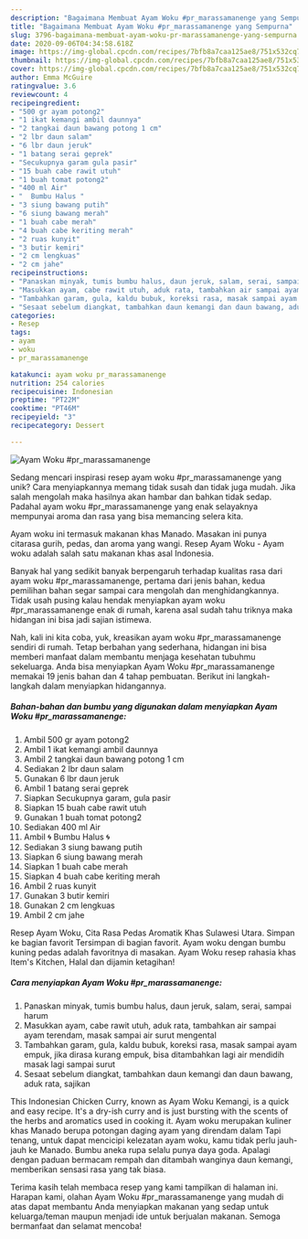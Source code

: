 ```yaml
---
description: "Bagaimana Membuat Ayam Woku #pr_marassamanenge yang Sempurna"
title: "Bagaimana Membuat Ayam Woku #pr_marassamanenge yang Sempurna"
slug: 3796-bagaimana-membuat-ayam-woku-pr-marassamanenge-yang-sempurna
date: 2020-09-06T04:34:58.618Z
image: https://img-global.cpcdn.com/recipes/7bfb8a7caa125ae8/751x532cq70/ayam-woku-pr_marassamanenge-foto-resep-utama.jpg
thumbnail: https://img-global.cpcdn.com/recipes/7bfb8a7caa125ae8/751x532cq70/ayam-woku-pr_marassamanenge-foto-resep-utama.jpg
cover: https://img-global.cpcdn.com/recipes/7bfb8a7caa125ae8/751x532cq70/ayam-woku-pr_marassamanenge-foto-resep-utama.jpg
author: Emma McGuire
ratingvalue: 3.6
reviewcount: 4
recipeingredient:
- "500 gr ayam potong2"
- "1 ikat kemangi ambil daunnya"
- "2 tangkai daun bawang potong 1 cm"
- "2 lbr daun salam"
- "6 lbr daun jeruk"
- "1 batang serai geprek"
- "Secukupnya garam gula pasir"
- "15 buah cabe rawit utuh"
- "1 buah tomat potong2"
- "400 ml Air"
- "  Bumbu Halus "
- "3 siung bawang putih"
- "6 siung bawang merah"
- "1 buah cabe merah"
- "4 buah cabe keriting merah"
- "2 ruas kunyit"
- "3 butir kemiri"
- "2 cm lengkuas"
- "2 cm jahe"
recipeinstructions:
- "Panaskan minyak, tumis bumbu halus, daun jeruk, salam, serai, sampai harum"
- "Masukkan ayam, cabe rawit utuh, aduk rata, tambahkan air sampai ayam terendam, masak sampai air surut mengental"
- "Tambahkan garam, gula, kaldu bubuk, koreksi rasa, masak sampai ayam empuk, jika dirasa kurang empuk, bisa ditambahkan lagi air mendidih masak lagi sampai surut"
- "Sesaat sebelum diangkat, tambahkan daun kemangi dan daun bawang, aduk rata, sajikan"
categories:
- Resep
tags:
- ayam
- woku
- pr_marassamanenge

katakunci: ayam woku pr_marassamanenge 
nutrition: 254 calories
recipecuisine: Indonesian
preptime: "PT22M"
cooktime: "PT46M"
recipeyield: "3"
recipecategory: Dessert

---
```



![Ayam Woku #pr_marassamanenge](https://img-global.cpcdn.com/recipes/7bfb8a7caa125ae8/751x532cq70/ayam-woku-pr_marassamanenge-foto-resep-utama.jpg)

Sedang mencari inspirasi resep ayam woku #pr_marassamanenge yang unik? Cara menyiapkannya memang tidak susah dan tidak juga mudah. Jika salah mengolah maka hasilnya akan hambar dan bahkan tidak sedap. Padahal ayam woku #pr_marassamanenge yang enak selayaknya mempunyai aroma dan rasa yang bisa memancing selera kita.

Ayam woku ini termasuk makanan khas Manado. Masakan ini punya citarasa gurih, pedas, dan aroma yang wangi. Resep Ayam Woku - Ayam woku adalah salah satu makanan khas asal Indonesia.

Banyak hal yang sedikit banyak berpengaruh terhadap kualitas rasa dari ayam woku #pr_marassamanenge, pertama dari jenis bahan, kedua pemilihan bahan segar sampai cara mengolah dan menghidangkannya. Tidak usah pusing kalau hendak menyiapkan ayam woku #pr_marassamanenge enak di rumah, karena asal sudah tahu triknya maka hidangan ini bisa jadi sajian istimewa.


Nah, kali ini kita coba, yuk, kreasikan ayam woku #pr_marassamanenge sendiri di rumah. Tetap berbahan yang sederhana, hidangan ini bisa memberi manfaat dalam membantu menjaga kesehatan tubuhmu sekeluarga. Anda bisa menyiapkan Ayam Woku #pr_marassamanenge memakai 19 jenis bahan dan 4 tahap pembuatan. Berikut ini langkah-langkah dalam menyiapkan hidangannya.

<!--inarticleads1-->

##### Bahan-bahan dan bumbu yang digunakan dalam menyiapkan Ayam Woku #pr_marassamanenge:

1. Ambil 500 gr ayam potong2
1. Ambil 1 ikat kemangi ambil daunnya
1. Ambil 2 tangkai daun bawang potong 1 cm
1. Sediakan 2 lbr daun salam
1. Gunakan 6 lbr daun jeruk
1. Ambil 1 batang serai geprek
1. Siapkan Secukupnya garam, gula pasir
1. Siapkan 15 buah cabe rawit utuh
1. Gunakan 1 buah tomat potong2
1. Sediakan 400 ml Air
1. Ambil  🌀 Bumbu Halus 🌀
1. Sediakan 3 siung bawang putih
1. Siapkan 6 siung bawang merah
1. Siapkan 1 buah cabe merah
1. Siapkan 4 buah cabe keriting merah
1. Ambil 2 ruas kunyit
1. Gunakan 3 butir kemiri
1. Gunakan 2 cm lengkuas
1. Ambil 2 cm jahe


Resep Ayam Woku, Cita Rasa Pedas Aromatik Khas Sulawesi Utara. Simpan ke bagian favorit Tersimpan di bagian favorit. Ayam woku dengan bumbu kuning pedas adalah favoritnya di masakan. Ayam Woku resep rahasia khas Item&#39;s Kitchen, Halal dan dijamin ketagihan! 

<!--inarticleads2-->

##### Cara menyiapkan Ayam Woku #pr_marassamanenge:

1. Panaskan minyak, tumis bumbu halus, daun jeruk, salam, serai, sampai harum
1. Masukkan ayam, cabe rawit utuh, aduk rata, tambahkan air sampai ayam terendam, masak sampai air surut mengental
1. Tambahkan garam, gula, kaldu bubuk, koreksi rasa, masak sampai ayam empuk, jika dirasa kurang empuk, bisa ditambahkan lagi air mendidih masak lagi sampai surut
1. Sesaat sebelum diangkat, tambahkan daun kemangi dan daun bawang, aduk rata, sajikan


This Indonesian Chicken Curry, known as Ayam Woku Kemangi, is a quick and easy recipe. It&#39;s a dry-ish curry and is just bursting with the scents of the herbs and aromatics used in cooking it. Ayam woku merupakan kuliner khas Manado berupa potongan daging ayam yang direndam dalam Tapi tenang, untuk dapat mencicipi kelezatan ayam woku, kamu tidak perlu jauh-jauh ke Manado. Bumbu aneka rupa selalu punya daya goda. Apalagi dengan paduan bermacam rempah dan ditambah wanginya daun kemangi, memberikan sensasi rasa yang tak biasa. 

Terima kasih telah membaca resep yang kami tampilkan di halaman ini. Harapan kami, olahan Ayam Woku #pr_marassamanenge yang mudah di atas dapat membantu Anda menyiapkan makanan yang sedap untuk keluarga/teman maupun menjadi ide untuk berjualan makanan. Semoga bermanfaat dan selamat mencoba!
